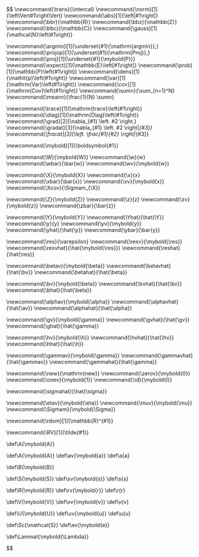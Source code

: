 $$
\newcommand{\trans}{\intercal}
\newcommand{\norm}[1]{\left\Vert#1\right\Vert}
\newcommand{\abs}[1]{\left|#1\right|}
\newcommand{\bbr}{\mathbb{R}}
\newcommand{\bbz}{\mathbb{Z}}
\newcommand{\bbc}{\mathbb{C}}
\newcommand{\gauss}[1]{\mathcal{N}\left(#1\right)}

\newcommand{\argmin}[1]{\underset{#1}{\mathrm{argmin}}\,}
\newcommand{\projop}[1]{\underset{#1}{\mathrm{Proj}}\,}
\newcommand{\proj}[1]{\underset{#1}{\mybold{P}}}
\newcommand{\expect}[1]{\mathbb{E}\left[#1\right]}
\newcommand{\prob}[1]{\mathbb{P}\left(#1\right)}
\newcommand{\dens}[1]{\mathit{p}\left(#1\right)}
\newcommand{\var}[1]{\mathrm{Var}\left(#1\right)}
\newcommand{\cov}[1]{\mathrm{Cov}\left(#1\right)}
\newcommand{\sumn}{\sum_{n=1}^N}
\newcommand{\meann}{\frac{1}{N} \sumn}

\newcommand{\trace}[1]{\mathrm{trace}\left(#1\right)}
\newcommand{\diag}[1]{\mathrm{Diag}\left(#1\right)}
\newcommand{\grad}[2]{\nabla_{#1} \left. #2 \right.}
\newcommand{\gradat}[3]{\nabla_{#1} \left. #2 \right|_{#3}}
\newcommand{\fracat}[3]{\left. \frac{#1}{#2} \right|_{#3}}

\newcommand{\mybold}[1]{\boldsymbol{#1}}

\newcommand{\W}{\mybold{W}}
\newcommand{\w}{w}
\newcommand{\wbar}{\bar{w}}
\newcommand{\wv}{\mybold{w}}

\newcommand{\X}{\mybold{X}}
\newcommand{\x}{x}
\newcommand{\xbar}{\bar{x}}
\newcommand{\xv}{\mybold{x}}
\newcommand{\Xcov}{\Sigmam_{\X}}

\newcommand{\Z}{\mybold{Z}}
\newcommand{\z}{z}
\newcommand{\zv}{\mybold{z}}
\newcommand{\zbar}{\bar{z}}

\newcommand{\Y}{\mybold{Y}}
\newcommand{\Yhat}{\hat{\Y}}
\newcommand{\y}{y}
\newcommand{\yv}{\mybold{y}}
\newcommand{\yhat}{\hat{\y}}
\newcommand{\ybar}{\bar{y}}

\newcommand{\res}{\varepsilon}
\newcommand{\resv}{\mybold{\res}}
\newcommand{\resvhat}{\hat{\mybold{\res}}}
\newcommand{\reshat}{\hat{\res}}

\newcommand{\betav}{\mybold{\beta}}
\newcommand{\betavhat}{\hat{\bv}}
\newcommand{\betahat}{\hat{\beta}}

\newcommand{\bv}{\mybold{\beta}}
\newcommand{\bvhat}{\hat{\bv}}
\newcommand{\bhat}{\hat{\beta}}

\newcommand{\alphav}{\mybold{\alpha}}
\newcommand{\alphavhat}{\hat{\av}}
\newcommand{\alphahat}{\hat{\alpha}}

\newcommand{\gv}{\mybold{\gamma}}
\newcommand{\gvhat}{\hat{\gv}}
\newcommand{\ghat}{\hat{\gamma}}

\newcommand{\hv}{\mybold{\h}}
\newcommand{\hvhat}{\hat{\hv}}
\newcommand{\hhat}{\hat{\h}}

\newcommand{\gammav}{\mybold{\gamma}}
\newcommand{\gammavhat}{\hat{\gammav}}
\newcommand{\gammahat}{\hat{\gamma}}

\newcommand{\new}{\mathrm{new}}
\newcommand{\zerov}{\mybold{0}}
\newcommand{\onev}{\mybold{1}}
\newcommand{\id}{\mybold{I}}

\newcommand{\sigmahat}{\hat{\sigma}}


\newcommand{\etav}{\mybold{\eta}}
\newcommand{\muv}{\mybold{\mu}}
\newcommand{\Sigmam}{\mybold{\Sigma}}

\newcommand{\rdom}[1]{\mathbb{R}^{#1}}

\newcommand{\RV}[1]{\tilde{#1}}



\def\A{\mybold{A}}

\def\A{\mybold{A}}
\def\av{\mybold{a}}
\def\a{a}

\def\B{\mybold{B}}


\def\S{\mybold{S}}
\def\sv{\mybold{s}}
\def\s{s}

\def\R{\mybold{R}}
\def\rv{\mybold{r}}
\def\r{r}

\def\V{\mybold{V}}
\def\vv{\mybold{v}}
\def\v{v}

\def\U{\mybold{U}}
\def\uv{\mybold{u}}
\def\u{u}

\def\Sc{\mathcal{S}}
\def\ev{\mybold{e}}

\def\Lammat{\mybold{\Lambda}}


$$
